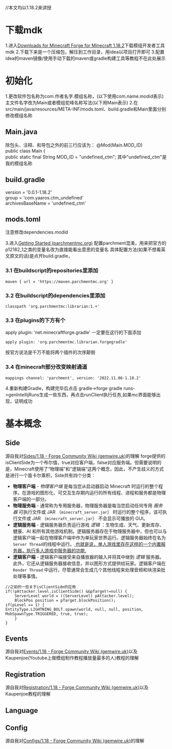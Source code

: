 //本文均以1.18.2来讲授
# 下载mdk
1.进入[Downloads for Minecraft Forge for Minecraft 1.18.2](https://files.minecraftforge.net/net/minecraftforge/forge/index_1.18.2.html)下载模组开发者工具mdk
2.下载下来是一个压缩包，解压到工作目录，用idea以项目打开即可
3.配置idea的maven镜像/使用手动下载的maven或gradle构建工具等教程不在此处展示

# 初始化
1.更改软件包名称为com.作者名字.模组名称，(以下使用com.name.modid表示)主文件名字改为Main或者模组驼峰名称写法(以下用Main表示)
2.在src/main/java/resources/META-INF/mods.toml、build.gradle和Main里面分别修改模组名称
## Main.java
除包头、注释、和导包之外的前三行应该为：
@Mod(Main.MOD_ID)  
public class Main {  
    public static final String MOD_ID = "undefined_ctm";
其中"undefined_ctm"是我的模组名称
## build.gradle 
version = '0.0.1-1.18.2'  
group = 'com.yaaros.ctm_undefined'  
archivesBaseName = 'undefined_ctm'
## mods.toml 
注意修改dependencies.modid

3.进入[Getting Started (parchmentmc.org)](https://parchmentmc.org/docs/getting-started) 配置parchment混淆，用来把官方的p12182_1之类的变量名改为直接能看出意思的变量名
具体配置方法(如果不想看英文原文的话)是点开build.gradle，
### 3.1 在buildscript的repositories里添加
```
maven { url = 'https://maven.parchmentmc.org' }
```
### 3.2 在buildscript的dependencies里添加
```
classpath 'org.parchmentmc:librarian:1.+'
```
### 3.3 在plugins的下方有个
apply plugin: 'net.minecraftforge.gradle'
一定要在这行的下面添加
```
apply plugin: 'org.parchmentmc.librarian.forgegradle'
```
按官方说法是千万不能将两个插件的次序颠倒
### 3.4 在minecraft部分改变映射通道
```
mappings channel: 'parchment', version: '2022.11.06-1.18.2'
```


4.重新构建Gradle，构建完毕后点击
gradle->forge gradle runs->genIntellijRuns生成一些东西，再点击runClient执行任务,如果mc界面能够出现，证明成功
# 基本概念
## Side
源自我对[Sides/1.18 - Forge Community Wiki (gemwire.uk)](https://forge.gemwire.uk/wiki/Sides/1.18)的理解
forge提供的isClientSide为一个布尔值，true对应客户端，false对应服务端。但需要说明的是，Minecraft使用了“物理端”和”逻辑端“这两个概念，因此，不产生歧义的方式是进行一个笛卡尔乘积，Side共有四个分类：
- **物理客户端** - _物理客户端_ 是每当您从启动器启动 Minecraft 时运行的整个程序。在游戏的图形化、可交互生存期内运行的所有线程、进程和服务都是物理客户端的一部分。
- **物理服务端** - 通常称为专用服务器，物理服务器是每当您启动任何专用 _服务器_ 可执行文件或 JAR （`minecraft_server.jar`） 时运行的整个程序，该可执行文件或 JAR （`minecraft_server.jar`） 不会显示可播放的 GUI。
- **逻辑服务端** - 逻辑服务器负责运行游戏 _逻辑_ ：生物生成、天气、更新库存、健康、AI 和所有其他游戏机制。逻辑服务器存在于物理服务器中，但也可以与逻辑客户端一起在物理客户端中作为单玩家世界运行。逻辑服务器始终在名为 `Server Thread`的线程中运行。<u> 也就是说，单人游戏里存在这样的一个内置服务器，执行多人游戏中服务器的功能.</u>
- **逻辑客户端** - 逻辑客户端接受来自播放器的输入并将其中继到 _逻辑_ 服务器。此外，它还从逻辑服务器接收信息，并以图形方式提供给玩家。逻辑客户端在 `Render Thread` 中运行，尽管通常会生成几个其他线程来处理音频和块渲染批处理等事情。
```
//之前的一些关于isClientSide的应用
if(!pAttacker.level.isClientSide() &&pTarget!=null) {  
    ServerLevel world = ((ServerLevel) pAttacker.level);
    BlockPos position = pTarget.blockPosition();  
if(pLevel == 1) {
EntityType.LIGHTNING_BOLT.spawn(world, null, null, position, MobSpawnType.TRIGGERED, true, true);
    }  
}
```
## Events
源自我对[Events/1.18 - Forge Community Wiki (gemwire.uk)](https://forge.gemwire.uk/wiki/Events/1.18)以及Kaupenjoe(Youtube上做模组制作教程播放量最多的人)教程的理解

## Registration
源自我对[Registration/1.18 - Forge Community Wiki (gemwire.uk)](https://forge.gemwire.uk/wiki/Registration/1.18)以及Kaupenjoe教程的理解

## Language

## Config
源自我对[Configs/1.18 - Forge Community Wiki (gemwire.uk)](https://forge.gemwire.uk/wiki/Configs/1.18)的理解